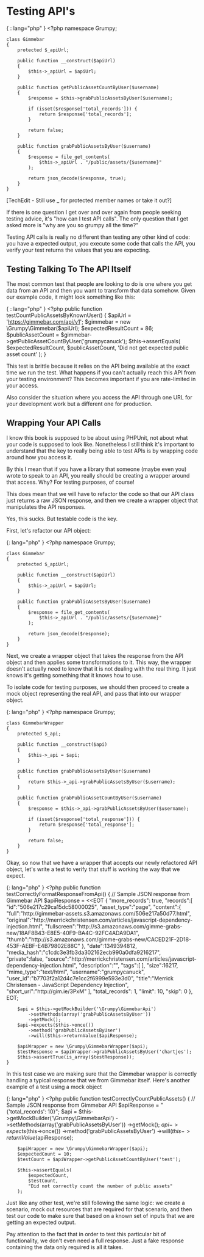 # Testing API's
{ : lang="php" }
    <?php
    namespace Grumpy;

    class Gimmebar 
    {
        protected $_apiUrl;

        public function __construct($apiUrl)
        {
            $this->_apiUrl = $apiUrl;
        }

        public function getPublicAssetCountByUser($username)
        {
            $response = $this->grabPublicAssetsByUser($username);
          
            if (isset($response['total_records'])) {
                return $response['total_records'];
            }

            return false; 
        }

        public function grabPublicAssetsByUser($username)
        {
            $response = file_get_contents(
                $this->_apiUrl . "/public/assets/{$username}"
            );

            return json_decode($response, true);
        }
    }

[TechEdit - Still use _ for protected member names or take it out?]

If there is one question I get over and over again from people seeking
testing advice, it's "how can I test API calls". The only question
that I get asked more is "why are you so grumpy all the time?"

Testing API calls is really no different than testing any other
kind of code: you have a expected output, you execute some code
that calls the API, you verify your test returns the values
that you are expecting.

## Testing Talking To The API Itself
The most common test that people are looking to do is one where you get
data from an API and then you want to transform that data somehow.
Given our example code, it might look something like this:

{ : lang="php" }
    <?php
    public function testCountPublicAssetsByKnownUser()
    {
        $apiUrl = 'https://gimmebar.com/api/v1';
        $gimmebar = new \Grumpy\Gimmebar($apiUrl);
        $expectedResultCount = 86;
        $publicAssetCount = $gimmebar->getPublicAssetCountByUser('grumpycanuck');
        $this->assertEquals(
            $expectedResultCount,
            $publicAssetCount,
            'Did not get expected public asset count'
        );
    }

This test is brittle because it relies on the API being available at the
exact time we run the test. What happens if you can't actually reach this
API from your testing environment? This becomes important if you are 
rate-limited in your access.

Also consider the situation where you access the API through one URL for your
development work but a different one for production. 

## Wrapping Your API Calls 
I know this book is supposed to be about using PHPUnit, not about what your
code is supposed to look like. Nonetheless I still think it's important to
understand that the key to really being able to test APIs is by wrapping
code around how you access it.

By this I mean that if you have a library that someone (maybe even you) wrote
to speak to an API, you really should be creating a wrapper around that 
access. Why? For testing purposes, of course!

This does mean that we will have to refactor the code so that our API class
just returns a raw JSON response, and then we create a wrapper object that
manipulates the API responses.

Yes, this sucks. But testable code is the key.

First, let's refactor our API object:

{: lang="php" }
    <?php
    namespace Grumpy;

    class Gimmebar 
    {
        protected $_apiUrl;

        public function __construct($apiUrl)
        {
            $this->_apiUrl = $apiUrl;
        }

        public function grabPublicAssetsByUser($username)
        {
            $response = file_get_contents(
                $this->_apiUrl . "/public/assets/{$username}"
            );
            
            return json_decode($response);
        }
    }

Next, we create a wrapper object that takes the response from the API object
and then applies some transformations to it. This way, the wrapper doesn't 
actually need to know that it is not dealing with the real thing. It just 
knows it's getting something that it knows how to use.

To isolate code for testing purposes, we should then proceed to create a
mock object representing the real API, and pass that into our wrapper object.

{: lang="php" }
    <?php
    namespace Grumpy;

    class GimmebarWrapper 
    {
        protected $_api;

        public function __construct($api)
        {
            $this->_api = $api;
        }

        public function grabPublicAssetsByUser($username)
        {
            return $this->_api->grabPublicAssetsByUser($username);
        }

        public function grabPublicAssetCountByUser($username)
        {
            $response = $this->_api->grabPublicAssetsByUser($username);

            if (isset($response['total_response'])) {
                return $response['total_response'];
            }

            return false;
        }
    }

Okay, so now that we have a wrapper that accepts our newly refactored
API object, let's write a test to verify that stuff is working the way that
we expect.

{: lang="php" }
    <?php
    public function testCorrectlyFormatResponseFromApi()
    {
        // Sample JSON response from Gimmebar API
        $apiResponse = <<EOT
        {
           "more_records": true,
           "records":[
              "id":"506e217c29ca15dc58000025",
              "asset_type":"page",
              "content":{
                 "full":"http:\/\/gimmebar-assets.s3.amazonaws.com\/506e217a50d77.html",
                 "original":"http:\/\/merrickchristensen.com\/articles\/javascript-dependency-injection.html",
                 "fullscreen":"http:\/\/s3.amazonaws.com\/gimme-grabs-new\/18AF8B43-E8E5-40F9-BA4C-92FC4ADA9DA1",
                 "thumb":"http:\/\/s3.amazonaws.com\/gimme-grabs-new\/CACED21F-2D18-453F-AEBF-E4B79802E88C"
              },
              "date":1349394812,
              "media_hash":"c1cdc3e3fb3da302162ecb990a0dfa9216217",
              "private":false,
              "source":"http:\/\/merrickchristensen.com\/articles\/javascript-dependency-injection.html",
              "description":"",
              "tags":[
              ],
              "size":16217,
              "mime_type":"text\/html",
              "username":"grumpycanuck",
              "user_id":"b7703f2a12d4c7e1cc2f6999e593e3d0",
              "title":"Merrick Christensen - JavaScript Dependency Injection",
              "short_url":"http:\/\/gim.ie\/3PxM"
             ],
           "total_records": 1,
           "limit": 10,
           "skip": 0 
        },
        EOT; 
        
        $api = $this->getMockBuilder('\Grumpy\GimmebarApi')
            ->setMethods(array('grabPublicAssetsByUser'))
            ->getMock();
        $api->expects($this->once())
            ->method('grabPublicAssetsByUser')
            ->will($this->returnValue($apiResponse);

        $apiWrapper = new \Grumpy\GimmebarWrapper($api);
        $testResponse = $apiWrapper->grabPublicAssetsByUser('chartjes');
        $this->assertTrue(is_array($testResponse));
    } 

In this test case we are making sure that the Gimmebar wrapper is correctly
handling a typical response that we from Gimmebar itself. Here's another 
example of a test using a mock object

{: lang="php" }
    <?php
    public function testCorrectlyCountPublicAssets()
    {
        // Sample JSON response from Gimmebar API
        $apiResponse = "{'total_records': 10}";
        $api = $this->getMockBuilder('\Grumpy\GimmebarApi')
            ->setMethods(array('grabPublicAssetsByUser'))
            ->getMock();
        $api->expects($this->once())
            ->method('grabPublicAssetsByUser')
            ->will($this->returnValue($apiResponse);

        $apiWrapper = new \Grumpy\GimmebarWrapper($api);
        $expectedCount = 10;
        $testCount = $apiWrapper->getPublicAssetCountByUser('test');
        
        $this->assertEquals(
            $expectedCount,
            $testCount,
            "Did not correctly count the number of public assets"
        );
 
Just like any other test, we're still following the same logic: we create
a scenario, mock out resources that are required for that scenario, and 
then test our code to make sure that based on a known set of inputs
that we are getting an expected output.

Pay attention to the fact that in order to test this particular bit of
functionality, we don't even need a full response. Just a fake response
containing the data only required is all it takes.
